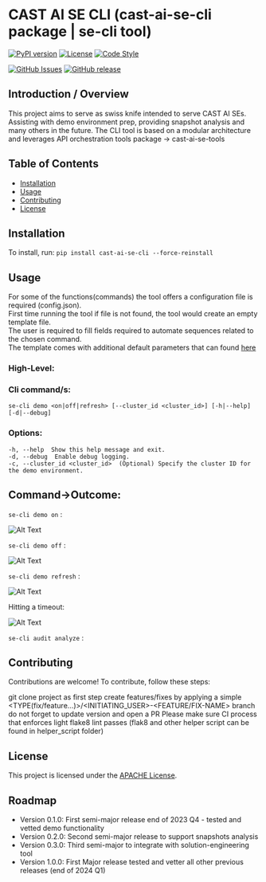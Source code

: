 # CAST AI SE CLI (cast-ai-se-cli package | se-cli tool)

[![PyPI version](https://img.shields.io/pypi/v/my-awesome-package.svg)](https://pypi.org/project/cast-ai-se-cli/)
[![License](https://img.shields.io/badge/License-Apache%202.0-blue.svg)](https://opensource.org/licenses/Apache-2.0)
[![Code Style](https://img.shields.io/badge/code%20style-flake8-000000.svg)](https://flake8.pycqa.org/)

[![GitHub Issues](https://img.shields.io/github/issues/castai/solutions-engineering-lab)](https://github.com/castai/solutions-engineering-lab/issues)
[![GitHub release](https://img.shields.io/github/release/castai/solutions-engineering-lab)](https://github.com/castai/solutions-engineering-lab/releases)

## Introduction / Overview

This project aims to serve as swiss knife intended to serve CAST AI SEs.
Assisting with demo environment prep, providing snapshot analysis and many others in the future.
The CLI tool is based on a modular architecture and leverages API orchestration tools package -> cast-ai-se-tools

## Table of Contents

- [Installation](#installation)
- [Usage](#usage)
- [Contributing](#contributing)
- [License](#license)

## Installation

To install, run:
    `pip install cast-ai-se-cli --force-reinstall`

## Usage

For some of the functions(commands) the tool offers a configuration file is required (config.json).\
First time running the tool if file is not found, the tool would create an empty template file.\
The user is required to fill fields required to automate sequences related to the chosen command. \
The template comes with additional default parameters that can found [here](config_constants.py)


### High-Level:
### Cli command/s:
    se-cli demo <on|off|refresh> [--cluster_id <cluster_id>] [-h|--help] [-d|--debug]

### Options:
    -h, --help  Show this help message and exit.
    -d, --debug  Enable debug logging.
    -c, --cluster_id <cluster_id>  (Optional) Specify the cluster ID for the demo environment.

## Command->Outcome:

`se-cli demo on` :

![Alt Text](images/demo_on.png)

`se-cli demo off` :

![Alt Text](images/demo_off.png)

`se-cli demo refresh` :

![Alt Text](images/demo_refresh.png)

Hitting a timeout:

![Alt Text](images/demo_refresh-timeout.png)

`se-cli audit analyze` :

## Contributing

Contributions are welcome! To contribute, follow these steps:

git clone project as first step
create features/fixes by applying a simple <TYPE(fix/feature...)>/<INITIATING_USER>-<FEATURE/FIX-NAME> branch
do not forget to update version and open a PR
Please make sure CI process that enforces light flake8 lint passes (flak8 and other helper script can be found in helper_script folder)

## License

This project is licensed under the [APACHE License](LICENSE).


## Roadmap

- Version 0.1.0: First semi-major release end of 2023 Q4 - tested and vetted demo functionality
- Version 0.2.0: Second semi-major release to support snapshots analysis
- Version 0.3.0: Third semi-major to integrate with solution-engineering tool
- Version 1.0.0: First Major release tested and vetter all other previous releases (end of 2024 Q1)
